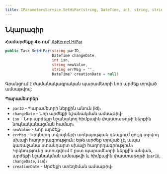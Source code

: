 ```yaml
---
title: IParametersService.SetHiPar(string, DateTime, int, string, string, DateTime?) մեթոդ  
---
```


## Նկարագիր

**Համարժեքը 4x-ում՝** [AsKernel.HiPar](https://armsoft.github.io/as4x-docs/HTM/ProgrGuide/Functions/Functions/ParameterManagment/HiPar.html)

```c#
public Task SetHiPar(string parID, 
                     DateTime changeDate, 
                     int isn, 
                     string newValue, 
                     string errMsg = "", 
                     DateTime? creationDate = null)
```

Գրանցում է ժամանակագրական պարամետրի նոր արժեք տրված ամսաթվով:

**Պարամետրեր**

* `parID` - Պարամետրի ներքին անուն (id)։
* `changeDate` - Նոր արժեքի նշանակման ամսաթիվ։
* `isn` - Նոր արժեքը նշանակող հիմքային փաստաթղթի ներքին նույնականացման համար։
* `newValue` - Նոր արժեք։
* `errMsg` - Կրկնվող տվյալների առկայության դեպքում ցույց տրվող սխալի հաղորդագրություն: 
  Եթե արժեք տրված չէ, ապա կառաջանա ստանդարտ սխալի հաղորդագրություն։ 
  Կրկնությունը ստուգվում է ըստ պարամետրի ներքին անվան, արժեքի նշանակման ամսաթվի և հիմքային փաստաթղթի (`parID`, `changeDate`, `isn`)։
* `creationDate` - Արժեքի ստեղծման ամսաթիվ։
